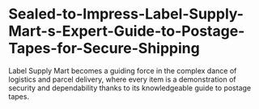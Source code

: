 # Sealed-to-Impress-Label-Supply-Mart-s-Expert-Guide-to-Postage-Tapes-for-Secure-Shipping
Label Supply Mart becomes a guiding force in the complex dance of logistics and parcel delivery, where every item is a demonstration of security and dependability thanks to its knowledgeable guide to postage tapes. 
